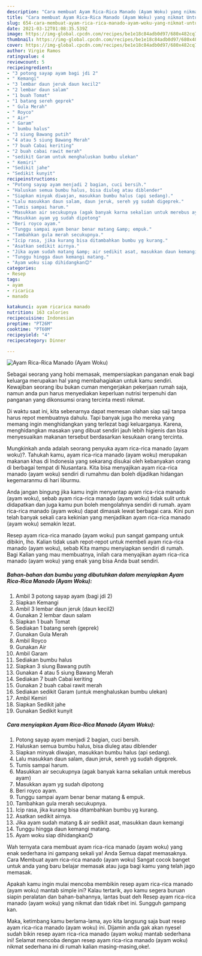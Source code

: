 ```yaml
---
description: "Cara membuat Ayam Rica-Rica Manado (Ayam Woku) yang nikmat Untuk Jualan"
title: "Cara membuat Ayam Rica-Rica Manado (Ayam Woku) yang nikmat Untuk Jualan"
slug: 654-cara-membuat-ayam-rica-rica-manado-ayam-woku-yang-nikmat-untuk-jualan
date: 2021-03-12T01:08:35.539Z
image: https://img-global.cpcdn.com/recipes/be1e18c84adb0d97/680x482cq70/ayam-rica-rica-manado-ayam-woku-foto-resep-utama.jpg
thumbnail: https://img-global.cpcdn.com/recipes/be1e18c84adb0d97/680x482cq70/ayam-rica-rica-manado-ayam-woku-foto-resep-utama.jpg
cover: https://img-global.cpcdn.com/recipes/be1e18c84adb0d97/680x482cq70/ayam-rica-rica-manado-ayam-woku-foto-resep-utama.jpg
author: Virgie Ramos
ratingvalue: 4
reviewcount: 5
recipeingredient:
- "3 potong sayap ayam bagi jdi 2"
- " Kemangi"
- "3 lembar daun jeruk daun kecil2"
- "2 lembar daun salam"
- "1 buah Tomat"
- "1 batang sereh geprek"
- " Gula Merah"
- " Royco"
- " Air"
- " Garam"
- " bumbu halus"
- "3 siung Bawang putih"
- "4 atau 5 siung Bawang Merah"
- "7 buah Cabai keriting"
- "2 buah cabai rawit merah"
- "sedikit Garam untuk menghaluskan bumbu ulekan"
- " Kemiri"
- "Sedikit jahe"
- "Sedikit kunyit"
recipeinstructions:
- "Potong sayap ayam menjadi 2 bagian, cuci bersih."
- "Haluskan semua bumbu halus, bisa diuleg atau diblender"
- "Siapkan minyak diwajan, masukkan bumbu halus (api sedang)."
- "Lalu masukkan daun salam, daun jeruk, sereh yg sudah digeprek."
- "Tumis sampai harum."
- "Masukkan air secukupnya (agak banyak karna sekalian untuk merebus ayam)"
- "Masukkan ayam yg sudah dipotong"
- "Beri royco ayam."
- "Tunggu sampai ayam benar benar matang &amp; empuk."
- "Tambahkan gula merah secukupnya."
- "Icip rasa, jika kurang bisa ditambahkan bumbu yg kurang."
- "Asatkan sedikit airnya."
- "Jika ayam sudah matang &amp; air sedikit asat, masukkan daun kemangi"
- "Tunggu hingga daun kemangi matang."
- "Ayam woku siap dihidangkan😊"
categories:
- Resep
tags:
- ayam
- ricarica
- manado

katakunci: ayam ricarica manado 
nutrition: 163 calories
recipecuisine: Indonesian
preptime: "PT26M"
cooktime: "PT60M"
recipeyield: "4"
recipecategory: Dinner

---
```



![Ayam Rica-Rica Manado (Ayam Woku)](https://img-global.cpcdn.com/recipes/be1e18c84adb0d97/680x482cq70/ayam-rica-rica-manado-ayam-woku-foto-resep-utama.jpg)

Sebagai seorang yang hobi memasak, mempersiapkan panganan enak bagi keluarga merupakan hal yang membahagiakan untuk kamu sendiri. Kewajiban seorang ibu bukan cuman mengerjakan pekerjaan rumah saja, namun anda pun harus menyediakan keperluan nutrisi terpenuhi dan panganan yang dikonsumsi orang tercinta mesti nikmat.

Di waktu  saat ini, kita sebenarnya dapat memesan olahan siap saji tanpa harus repot membuatnya dahulu. Tapi banyak juga lho mereka yang memang ingin menghidangkan yang terlezat bagi keluarganya. Karena, menghidangkan masakan yang dibuat sendiri jauh lebih higienis dan bisa menyesuaikan makanan tersebut berdasarkan kesukaan orang tercinta. 



Mungkinkah anda adalah seorang penyuka ayam rica-rica manado (ayam woku)?. Tahukah kamu, ayam rica-rica manado (ayam woku) merupakan makanan khas di Indonesia yang sekarang disukai oleh kebanyakan orang di berbagai tempat di Nusantara. Kita bisa menyajikan ayam rica-rica manado (ayam woku) sendiri di rumahmu dan boleh dijadikan hidangan kegemaranmu di hari liburmu.

Anda jangan bingung jika kamu ingin menyantap ayam rica-rica manado (ayam woku), sebab ayam rica-rica manado (ayam woku) tidak sulit untuk didapatkan dan juga kamu pun boleh mengolahnya sendiri di rumah. ayam rica-rica manado (ayam woku) dapat dimasak lewat berbagai cara. Kini pun telah banyak sekali cara kekinian yang menjadikan ayam rica-rica manado (ayam woku) semakin lezat.

Resep ayam rica-rica manado (ayam woku) pun sangat gampang untuk dibikin, lho. Kalian tidak usah repot-repot untuk membeli ayam rica-rica manado (ayam woku), sebab Kita mampu menyiapkan sendiri di rumah. Bagi Kalian yang mau membuatnya, inilah cara menyajikan ayam rica-rica manado (ayam woku) yang enak yang bisa Anda buat sendiri.

<!--inarticleads1-->

##### Bahan-bahan dan bumbu yang dibutuhkan dalam menyiapkan Ayam Rica-Rica Manado (Ayam Woku):

1. Ambil 3 potong sayap ayam (bagi jdi 2)
1. Siapkan  Kemangi
1. Ambil 3 lembar daun jeruk (daun kecil2)
1. Gunakan 2 lembar daun salam
1. Siapkan 1 buah Tomat
1. Sediakan 1 batang sereh (geprek)
1. Gunakan  Gula Merah
1. Ambil  Royco
1. Gunakan  Air
1. Ambil  Garam
1. Sediakan  bumbu halus
1. Siapkan 3 siung Bawang putih
1. Gunakan 4 atau 5 siung Bawang Merah
1. Sediakan 7 buah Cabai keriting
1. Gunakan 2 buah cabai rawit merah
1. Sediakan sedikit Garam (untuk menghaluskan bumbu ulekan)
1. Ambil  Kemiri
1. Siapkan Sedikit jahe
1. Gunakan Sedikit kunyit




<!--inarticleads2-->

##### Cara menyiapkan Ayam Rica-Rica Manado (Ayam Woku):

1. Potong sayap ayam menjadi 2 bagian, cuci bersih.
1. Haluskan semua bumbu halus, bisa diuleg atau diblender
1. Siapkan minyak diwajan, masukkan bumbu halus (api sedang).
1. Lalu masukkan daun salam, daun jeruk, sereh yg sudah digeprek.
1. Tumis sampai harum.
1. Masukkan air secukupnya (agak banyak karna sekalian untuk merebus ayam)
1. Masukkan ayam yg sudah dipotong
1. Beri royco ayam.
1. Tunggu sampai ayam benar benar matang &amp; empuk.
1. Tambahkan gula merah secukupnya.
1. Icip rasa, jika kurang bisa ditambahkan bumbu yg kurang.
1. Asatkan sedikit airnya.
1. Jika ayam sudah matang &amp; air sedikit asat, masukkan daun kemangi
1. Tunggu hingga daun kemangi matang.
1. Ayam woku siap dihidangkan😊




Wah ternyata cara membuat ayam rica-rica manado (ayam woku) yang enak sederhana ini gampang sekali ya! Anda Semua dapat memasaknya. Cara Membuat ayam rica-rica manado (ayam woku) Sangat cocok banget untuk anda yang baru belajar memasak atau juga bagi kamu yang telah jago memasak.

Apakah kamu ingin mulai mencoba membikin resep ayam rica-rica manado (ayam woku) mantab simple ini? Kalau tertarik, ayo kamu segera buruan siapin peralatan dan bahan-bahannya, lantas buat deh Resep ayam rica-rica manado (ayam woku) yang nikmat dan tidak ribet ini. Sungguh gampang kan. 

Maka, ketimbang kamu berlama-lama, ayo kita langsung saja buat resep ayam rica-rica manado (ayam woku) ini. Dijamin anda gak akan nyesel sudah bikin resep ayam rica-rica manado (ayam woku) mantab sederhana ini! Selamat mencoba dengan resep ayam rica-rica manado (ayam woku) nikmat sederhana ini di rumah kalian masing-masing,oke!.

